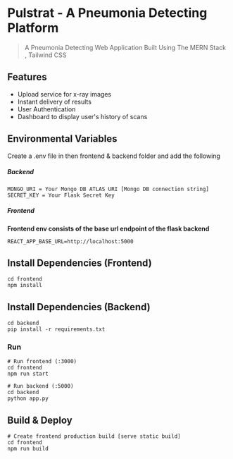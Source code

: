 # Pulstrat - A Pneumonia Detecting Platform

> A Pneumonia Detecting Web Application Built Using The MERN Stack , Tailwind CSS 

## Features

 - Upload service for x-ray images
 - Instant delivery of results
 - User Authentication 
 - Dashboard to display user's history of scans

## Environmental Variables

Create a .env file in then frontend & backend folder and add the following
##### Backend
```
MONGO_URI = Your Mongo DB ATLAS URI [Mongo DB connection string]
SECRET_KEY = Your Flask Secret Key
```

##### Frontend
**Frontend env consists of the base url endpoint of the flask backend**

```
REACT_APP_BASE_URL=http://localhost:5000 
````

## Install Dependencies (Frontend)

```
cd frontend
npm install 
```

## Install Dependencies (Backend)

```
cd backend
pip install -r requirements.txt
```


### Run

```
# Run frontend (:3000) 
cd frontend
npm run start

# Run backend (:5000)
cd backend
python app.py
```

## Build & Deploy

```
# Create frontend production build [serve static build]
cd frontend
npm run build
```








